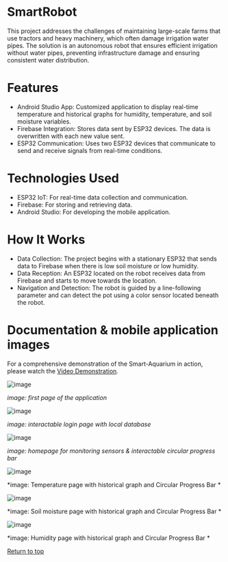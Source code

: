 # SmartRobot
This project addresses the challenges of maintaining large-scale farms that use tractors and heavy machinery, which often damage irrigation water pipes. The solution is an autonomous robot that ensures efficient irrigation without water pipes, preventing infrastructure damage and ensuring consistent water distribution.


# Features
- Android Studio App: Customized application to display real-time temperature and historical graphs for humidity, temperature, and soil moisture variables.
- Firebase Integration: Stores data sent by ESP32 devices. The data is overwritten with each new value sent.
- ESP32 Communication: Uses two ESP32 devices that communicate to send and receive signals from real-time conditions.
# Technologies Used
- ESP32 IoT: For real-time data collection and communication.
- Firebase: For storing and retrieving data.
- Android Studio: For developing the mobile application.
# How It Works
- Data Collection: The project begins with a stationary ESP32 that sends data to Firebase when there is low soil moisture or low humidity.
- Data Reception: An ESP32 located on the robot receives data from Firebase and starts to move towards the location.
- Navigation and Detection: The robot is guided by a line-following parameter and can detect the pot using a color sensor located beneath the robot.
# Documentation & mobile application images

For a comprehensive demonstration of the Smart-Aquarium in action, please watch the [Video Demonstration]().

![image](https://github.com/RaphaelNazareth/FarmRobot/assets/86475236/593181e4-422b-4763-b940-9c1653388ca6)

*image: first page of the application*

![image](https://github.com/RaphaelNazareth/FarmRobot/assets/86475236/b0ddd23a-3d56-4f3d-9a75-00cd718c8e65)


*image: interactable login page with local database*

![image](https://github.com/RaphaelNazareth/FarmRobot/assets/86475236/a457179a-719e-4998-91f4-44ee3eabb2b5)


*image: homepage for monitoring sensors & interactable circular progress bar*

![image](https://github.com/RaphaelNazareth/FarmRobot/assets/86475236/f7212ed3-da26-46a4-b1a8-5bda4eb37e8c)


*image: Temperature page with historical graph and Circular Progress Bar *

![image](https://github.com/RaphaelNazareth/FarmRobot/assets/86475236/9cb01fd8-e5e6-4aea-9c5d-5a4997312104)


*image: Soil moisture page with historical graph and Circular Progress Bar *

![image](https://github.com/RaphaelNazareth/FarmRobot/assets/86475236/faa350bc-0eb9-4aa2-85b9-33c58eaf03ce)


*image: Humidity page with historical graph and Circular Progress Bar *

[Return to top](https://github.com/RaphaelNazareth/FarmRobot)
